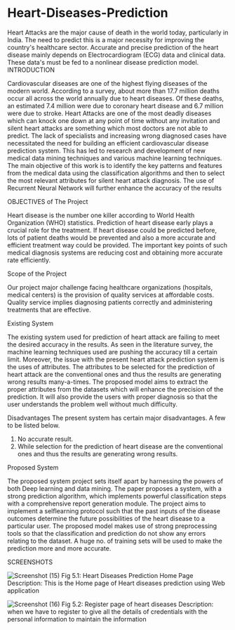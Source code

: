 # Heart-Diseases-Prediction
Heart Attacks are the major cause of death in the world today, particularly in India. The need to predict this is a major necessity for improving the country's healthcare sector. Accurate and precise prediction of the heart disease mainly depends on Electrocardiogram (ECG) data and clinical data. These data's must be fed to a nonlinear disease prediction model. 
INTRODUCTION

Cardiovascular diseases are one of the highest flying diseases of the modern world. According to a survey, about more than 17.7 million deaths occur all across the world annually due to heart diseases. Of these deaths, an estimated 7.4 million were due to coronary heart disease and 6.7 million were due to stroke. Heart Attacks are one of the most deadly diseases which can knock one down at any point of time without any invitation and silent heart attacks are something which most doctors are not able to predict. The lack of specialists and increasing wrong diagnosed cases have necessitated the need for building an efficient cardiovascular disease prediction system. This has led to research and development of new medical data mining techniques and various machine learning techniques. The main objective of this work is to identify the key patterns and features from the medical data using the classification algorithms and then to select the most relevant attributes for silent heart attack diagnosis. The use of Recurrent Neural Network will further enhance the accuracy of the results

OBJECTIVES of The Project

Heart disease is the number one killer according to World Health Organization (WHO) statistics. 
Prediction of heart disease early plays a crucial role for the treatment. If heart disease could be predicted before, lots of patient deaths would be prevented and also a more accurate and efficient treatment way could be provided. The important key points of such medical diagnosis systems are reducing cost and obtaining more accurate rate efficiently. 

Scope of the Project

Our project major challenge facing healthcare organizations (hospitals, medical centers) is the provision of quality services at affordable costs. Quality service implies diagnosing patients correctly and administering treatments that are effective.

Existing System

The existing system used for prediction of heart attack are failing to meet the desired accuracy in the results. As seen in the literature survey, the machine learning techniques used are pushing the accuracy till a certain limit. Moreover, the issue with the present heart attack prediction system is the uses of attributes. The attributes to be selected for the prediction of heart attack are the conventional ones and thus the results are generating wrong results many-a-times. The proposed model aims to extract the proper attributes from the datasets which will enhance the precision of the prediction. It will also provide the users with proper diagnosis so that the user understands the problem well without much difficulty.

Disadvantages
The present system has certain major disadvantages. A few to be listed below.
1) No accurate result.
2) While selection for the prediction of heart disease are the conventional ones and thus the results are generating wrong results.

Proposed System

The proposed system project sets itself apart by harnessing the powers of both Deep learning and data mining. The paper proposes a system, with a strong prediction algorithm, which implements powerful classification steps with a comprehensive report generation module. The project aims to implement a selflearning protocol such that the past inputs of the disease outcomes determine the future possibilities of the heart disease to a particular user. The proposed model makes use of strong preprocessing tools so that the classification and prediction do not show any errors relating to the dataset. A huge no. of training sets will be used to make the prediction more and more accurate. 

SCREENSHOTS

![Screenshot (15)](https://user-images.githubusercontent.com/73517820/107873532-45075880-6ed9-11eb-8d83-721f113a36a5.png)
Fig 5.1: Heart Diseases Prediction Home Page
Description: This is the Home page of Heart diseases prediction using Web application

![Screenshot (16)](https://user-images.githubusercontent.com/73517820/107873742-aa0f7e00-6eda-11eb-8d88-772e3b598aed.png)
Fig 5.2: Register page of heart diseases
 Description: when we have to register to give all the details of credentials with the personal information to maintain the information
